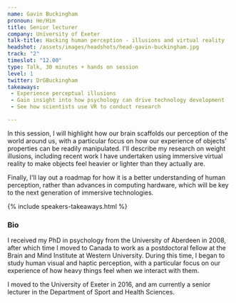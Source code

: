 ```yaml
---
name: Gavin Buckingham
pronoun: He/Him
title: Senior lecturer
company: University of Exeter
talk-title: Hacking human perception - illusions and virtual reality
headshot: /assets/images/headshots/head-gavin-buckingham.jpg
track: "2"
timeslot: "12.00"
type: Talk, 30 minutes + hands on session
level: 1
twitter: DrGBuckingham
takeaways: 
 - Experience perceptual illusions
 - Gain insight into how psychology can drive technology development
 - See how scientists use VR to conduct research

---
```


<p>In this session, I will highlight how our brain scaffolds our perception of the world around us, with a particular focus on how our experience of objects' properties can be readily manipulated. I'll describe my research on weight illusions, including recent work I have undertaken using immersive virtual reality to make objects feel heavier or lighter than they actually are.</p> 
<p>Finally, I'll lay out a roadmap for how it is a better understanding of human perception, rather than advances in computing hardware, which will be key to the next generation of immersive technologies.</p>

{% include speakers-takeaways.html %}

<h3>Bio</h3>
<p>I received my PhD in psychology from the University of Aberdeen in 2008, after which time I moved to Canada to work as a postdoctoral fellow at the Brain and Mind Institute at Western University. During this time, I began to study human visual and haptic perception, with a particular focus on our experience of how heavy things feel when we interact with them.</p>
<p>I moved to the University of Exeter in 2016, and am currently a senior lecturer in the Department of Sport and Health Sciences.</p>